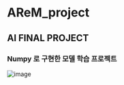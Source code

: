 # AReM_project

## AI FINAL PROJECT 

### Numpy 로 구현한 모델 학습 프로젝트

![image](https://user-images.githubusercontent.com/49263650/99617534-deea7100-2a62-11eb-9d6b-650e67e7cb63.png)

